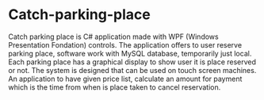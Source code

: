 Catch-parking-place
===================

Catch parking place is C# application made with WPF (Windows Presentation Fondation) controls. The application offers to user reserve parking place, software work with MySQL database, temporarily just local. Each parking place has a graphical display to show user it is place reserved or not. The system is designed that can be used on touch screen machines. An application to have given price list, calculate an amount for payment which is the time from when is place taken to cancel reservation. 
